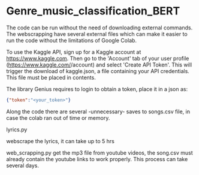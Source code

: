 # Genre_music_classification_BERT

The code can be run without the need of downloading external commands. The webscrapping have several external files which can make it easier to run the code without the limitations of Google Colab.

To use the Kaggle API, sign up for a Kaggle account at https://www.kaggle.com. Then go to the 'Account' tab of your user profile (https://www.kaggle.com/<username>/account) and select 'Create API Token'. This will trigger the download of kaggle.json, a file containing your API credentials. This file must be placed in contents.
  
 The library Genius requires to login to obtain a token, place it in a json as:
  
  ```json
  {"token":"<your_token>"}
  ```
  
  Along the code there are several -unnecessary- saves to songs.csv file, in case the colab ran out of time or memory.
  
  <p href=lyrics.py>lyrics.py</p> webscrape the lyrics, it can take up to 5 hrs
  
  web_scrapping.py get the mp3 file from youtube videos, the song.csv must already contain the youtube links to work properly. This process can take several days.
  
  
  
  
